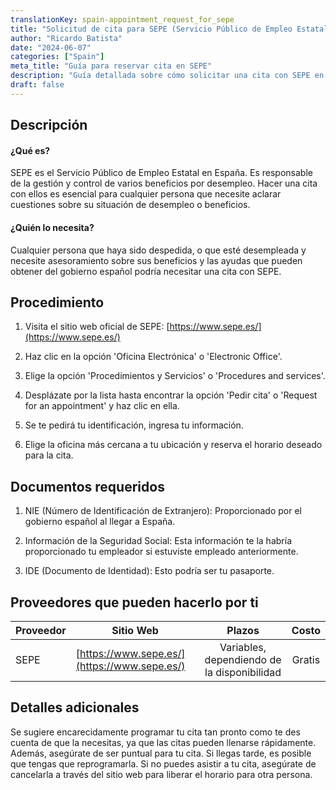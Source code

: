 ```yaml
---
translationKey: spain-appointment_request_for_sepe
title: "Solicitud de cita para SEPE (Servicio Público de Empleo Estatal) en España"
author: "Ricardo Batista"
date: "2024-06-07"
categories: ["Spain"]
meta_title: "Guía para reservar cita en SEPE"
description: "Guía detallada sobre cómo solicitar una cita con SEPE en España"
draft: false
---
```


## Descripción
#### ¿Qué es?
SEPE es el Servicio Público de Empleo Estatal en España. Es responsable de la gestión y control de varios beneficios por desempleo. Hacer una cita con ellos es esencial para cualquier persona que necesite aclarar cuestiones sobre su situación de desempleo o beneficios.

#### ¿Quién lo necesita?
Cualquier persona que haya sido despedida, o que esté desempleada y necesite asesoramiento sobre sus beneficios y las ayudas que pueden obtener del gobierno español podría necesitar una cita con SEPE.

## Procedimiento

1. Visita el sitio web oficial de SEPE: [https://www.sepe.es/](https://www.sepe.es/)
   
2. Haz clic en la opción 'Oficina Electrónica' o 'Electronic Office'.

3. Elige la opción 'Procedimientos y Servicios' o 'Procedures and services'.
  
4. Desplázate por la lista hasta encontrar la opción 'Pedir cita' o 'Request for an appointment' y haz clic en ella.
  
5. Se te pedirá tu identificación, ingresa tu información.

6. Elige la oficina más cercana a tu ubicación y reserva el horario deseado para la cita.

## Documentos requeridos

1. NIE (Número de Identificación de Extranjero): Proporcionado por el gobierno español al llegar a España.

2. Información de la Seguridad Social: Esta información te la habría proporcionado tu empleador si estuviste empleado anteriormente.

3. IDE (Documento de Identidad): Esto podría ser tu pasaporte.

## Proveedores que pueden hacerlo por ti

| Proveedor       |     Sitio Web    |     Plazos     |       Costo      |
| --------------- | --------------- |  :-------------: | :-------------: |
| SEPE     |  [https://www.sepe.es/](https://www.sepe.es/)       |      Variables, dependiendo de la disponibilidad      |        Gratis       |

## Detalles adicionales

Se sugiere encarecidamente programar tu cita tan pronto como te des cuenta de que la necesitas, ya que las citas pueden llenarse rápidamente. Además, asegúrate de ser puntual para tu cita. Si llegas tarde, es posible que tengas que reprogramarla. Si no puedes asistir a tu cita, asegúrate de cancelarla a través del sitio web para liberar el horario para otra persona.